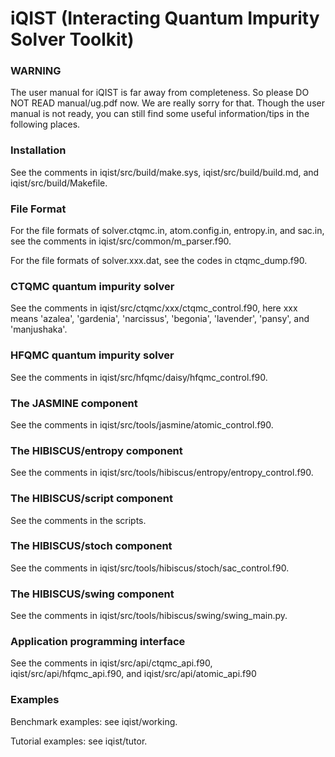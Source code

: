 # iQIST (Interacting Quantum Impurity Solver Toolkit)

### WARNING

The user manual for iQIST is far away from completeness. So please DO NOT READ manual/ug.pdf now. We are really sorry for that. Though the user manual is not ready, you can still find some useful information/tips in the following places.

### Installation

See the comments in iqist/src/build/make.sys, iqist/src/build/build.md, and iqist/src/build/Makefile.

### File Format

For the file formats of solver.ctqmc.in, atom.config.in, entropy.in, and sac.in, see the comments in iqist/src/common/m\_parser.f90.

For the file formats of solver.xxx.dat, see the codes in ctqmc\_dump.f90.

### CTQMC quantum impurity solver

See the comments in iqist/src/ctqmc/xxx/ctqmc\_control.f90, here xxx means 'azalea', 'gardenia', 'narcissus', 'begonia', 'lavender', 'pansy', and 'manjushaka'.

### HFQMC quantum impurity solver

See the comments in iqist/src/hfqmc/daisy/hfqmc\_control.f90.

### The JASMINE component

See the comments in iqist/src/tools/jasmine/atomic\_control.f90.

### The HIBISCUS/entropy component

See the comments in iqist/src/tools/hibiscus/entropy/entropy\_control.f90.

### The HIBISCUS/script component

See the comments in the scripts.

### The HIBISCUS/stoch component

See the comments in iqist/src/tools/hibiscus/stoch/sac\_control.f90.

### The HIBISCUS/swing component

See the comments in iqist/src/tools/hibiscus/swing/swing\_main.py.

### Application programming interface

See the comments in iqist/src/api/ctqmc\_api.f90, iqist/src/api/hfqmc\_api.f90, and iqist/src/api/atomic\_api.f90

### Examples

Benchmark examples: see iqist/working.

Tutorial examples: see iqist/tutor.
